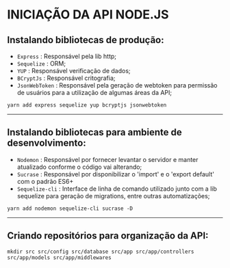 # INICIAÇÃO DA API NODE.JS


## Instalando bibliotecas de produção:
- ``Express`` : Responsável pela lib http;
- ``Sequelize`` : ORM;
- ``YUP`` : Responsável verificação de dados;
- ``BCryptJs`` : Responsável critografia;
- ``JsonWebToken`` : Responsável pela geração de webtoken para permissão de usuários para a utilização de algumas áreas da API;

```
yarn add express sequelize yup bcryptjs jsonwebtoken 
```


----


## Instalando bibliotecas para ambiente de desenvolvimento:
- ``Nodemon`` : Responsável por fornecer levantar o servidor e manter atualizado conforme o código vai alterando;
- ``Sucrase`` : Responsável por disponibilizar o 'import' e o 'export default' com o padrão ES6+
- ``Sequelize-cli`` : Interface de linha de comando utilizado junto com a lib sequelize para geração de migrations, entre outras automatizações;
```
yarn add nodemon sequelize-cli sucrase -D
```

----


## Criando repositórios para organização da API:
```
mkdir src src/config src/database src/app src/app/controllers src/app/models src/app/middlewares
```